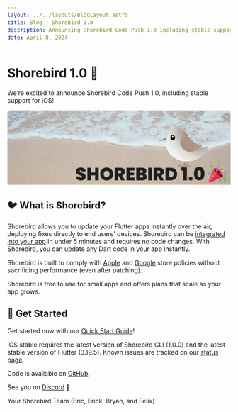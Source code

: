 ```yaml
---
layout: ../../layouts/BlogLayout.astro
title: Blog | Shorebird 1.0
description: Announcing Shorebird Code Push 1.0 including stable support for iOS and how to get started.
date: April 8, 2024
---
```


# Shorebird 1.0 🥳

We’re excited to announce Shorebird Code Push 1.0, including stable support for iOS!

![1.0 Announcement](../../assets/images/shorebird-1.0.png)

## 🐦 What is Shorebird?

Shorebird allows you to update your Flutter apps instantly over the air,
deploying fixes directly to end users' devices. Shorebird can be [integrated into
your app](https://docs.shorebird.dev) in under 5 minutes and requires no code changes. With Shorebird, you
can update any Dart code in your app instantly.

Shorebird is built to comply with
[Apple](https://docs.shorebird.dev/faq#does-shorebird-comply-with-app-store-guidelines)
and
[Google](https://docs.shorebird.dev/faq#does-shorebird-comply-with-play-store-guidelines)
store policies without sacrificing performance (even after patching).

Shorebird is free to use for small apps and offers plans that scale as your app
grows.

## 🚀 Get Started

Get started now with our [Quick Start
Guide](https://docs.shorebird.dev/guides/code_push_quickstart)!

iOS stable requires the latest version of Shorebird CLI (1.0.0) and the latest
stable version of Flutter (3.19.5). Known issues are tracked on our [status page](https://docs.shorebird.dev/status).

Code is available on [GitHub](https://github.com/shorebirdtech/shorebird).

See you on [Discord](https://discord.gg/shorebird) 👋

Your Shorebird Team (Eric, Erick, Bryan, and Felix)
